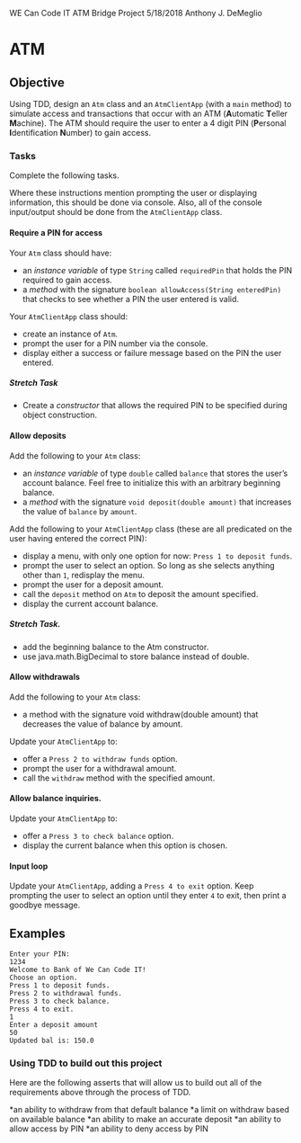 WE Can Code IT
ATM Bridge Project
5/18/2018 Anthony J. DeMeglio

# ATM

## Objective
Using TDD, design an `Atm` class and an `AtmClientApp` (with a `main` method) to simulate access and transactions that occur with an ATM (**A**utomatic **T**eller **M**achine). The ATM should require the user to enter a 4 digit PIN (**P**ersonal **I**dentification **N**umber) to gain access.

### Tasks

Complete the following tasks.

Where these instructions mention prompting the user or displaying information, this should be done via console. Also, all of the console input/output should be done from the `AtmClientApp` class.

#### Require a PIN for access
Your `Atm` class should have:

  * an *instance variable* of type `String` called `requiredPin` that holds the PIN required to gain access.
  * a *method* with the signature `boolean allowAccess(String enteredPin)` that checks to see whether a PIN the user entered is valid.

Your `AtmClientApp` class should:

  * create an instance of `Atm`.
  * prompt the user for a PIN number via the console.
  * display either a success or failure message based on the PIN the user entered.

##### Stretch Task

  * Create a *constructor* that allows the required PIN to be specified during object construction.

#### Allow deposits

Add the following to your `Atm` class:

  * an *instance variable* of type `double` called `balance` that stores the user’s account balance. Feel free to initialize this with an arbitrary beginning balance.
  * a *method* with the signature `void deposit(double amount)` that increases the value of `balance` by `amount`.

Add the following to your `AtmClientApp` class (these are all predicated on the user having entered the correct PIN):

  * display a menu, with only one option for now: `Press 1 to deposit funds`.
  * prompt the user to select an option. So long as she selects anything other than `1`, redisplay the menu.
  * prompt the user for a deposit amount.
  * call the `deposit` method on `Atm` to deposit the amount specified.
  * display the current account balance.

##### Stretch Task.
  * add the beginning balance to the Atm constructor.
  * use java.math.BigDecimal to store balance instead of double.

#### Allow withdrawals

Add the following to your `Atm` class:

  * a method with the signature void withdraw(double amount) that decreases the value of balance by amount.

Update your `AtmClientApp` to:

  * offer a `Press 2 to withdraw funds` option.
  * prompt the user for a withdrawal amount.
  * call the `withdraw` method with the specified amount.

#### Allow balance inquiries.

Update your `AtmClientApp` to:

  * offer a `Press 3 to check balance` option.
  * display the current balance when this option is chosen.

#### Input loop

Update your `AtmClientApp`, adding a `Press 4 to exit` option. Keep prompting the user to select an option until they enter `4` to exit, then print a goodbye message.

## Examples

```
Enter your PIN: 
1234
Welcome to Bank of We Can Code IT!
Choose an option.
Press 1 to deposit funds.
Press 2 to withdrawal funds.
Press 3 to check balance.
Press 4 to exit.
1
Enter a deposit amount
50
Updated bal is: 150.0
```

### Using TDD to build out this project

Here are the following asserts that will allow us to build out all of the requirements above through the process of TDD.

  *an ability to withdraw from that default balance
  *a limit on withdraw based on available balance
  *an ability to make an accurate deposit
  *an ability to allow access by PIN
  *an ability to deny access by PIN